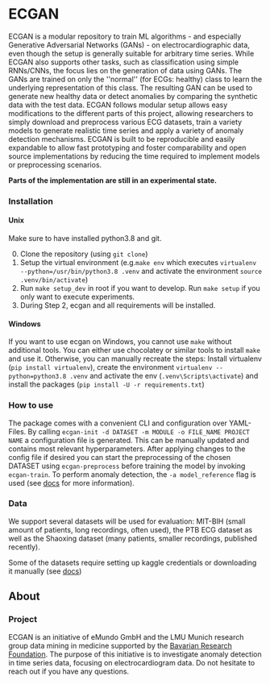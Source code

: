 # ECGAN

ECGAN is a modular repository to train ML algorithms - and especially Generative Adversarial Networks (GANs) -
on electrocardiographic data, even though the setup is generally suitable for arbitrary time series.
While ECGAN also supports other tasks, such as classification using simple RNNs/CNNs, the focus lies on
the generation of data using GANs.
The GANs are trained on only the ''normal'' (for ECGs: healthy) class to learn the underlying representation of
this class. The resulting GAN can be used to generate new healthy data or detect anomalies by comparing
the synthetic data with the test data.
ECGAN follows modular setup allows easy modifications to the different parts of this project, allowing researchers to
simply  download and preprocess various ECG datasets, train a variety models to generate realistic time series and
apply a variety of anomaly detection mechanisms. ECGAN is built to be reproducible and easily expandable to allow fast
prototyping and foster comparability and open source implementations by reducing the time required to implement
models or preprocessing scenarios.

**Parts of the implementation are still in an experimental state.**

### Installation
#### Unix
Make sure to have installed python3.8 and git.

0. Clone the repository (using `git clone`)
1. Setup the virtual environment (e.g.`make env` which executes `virtualenv --python=/usr/bin/python3.8 .venv`
    and activate the environment `source .venv/bin/activate`)
2. Run `make setup_dev` in root if you want to develop. Run `make setup` if you only want to execute experiments.
3. During Step 2, ecgan and all requirements will be installed.

#### Windows

If you want to use ecgan on Windows, you cannot use `make` without additional tools. You can either use chocolatey
or similar tools to install `make` and use it. Otherwise, you can manually recreate the steps:
Install virtualenv (`pip install virtualenv`), create the environment `virtualenv --python=python3.8 .venv` and
activate the env (`.venv\Scripts\activate`) and install the packages (`pip install -U -r requirements.txt`)

### How to use

The package comes with a convenient CLI and configuration over YAML-Files.
By calling `ecgan-init -d DATASET -m MODULE -o FILE_NAME PROJECT NAME` a configuration file
is generated. This can be manually updated and contains most relevant hyperparameters.
After applying changes to the config file if desired you can start the preprocessing of
the chosen DATASET using `ecgan-preprocess` before training the model by invoking `ecgan-train`.
To perform anomaly detection, the `-a model_reference` flag is used (see [docs](https://emundo.github.io/ecgan) for more
information).

### Data
We support several datasets will be used for evaluation: MIT-BIH (small amount of patients, long recordings, often
used), the PTB ECG dataset as well as the Shaoxing dataset (many patients, smaller recordings, published recently).

Some of the datasets require setting up kaggle credentials or downloading it manually (see [docs](https://emundo.github.io/ecgan))

## About

### Project

ECGAN is an initiative of eMundo GmbH and the LMU Munich research group data mining in medicine supported by the
[Bavarian Research Foundation](https://forschungsstiftung.de/Welcome.html). The purpose of this initiative is to
investigate anomaly detection in time series data, focusing on electrocardiogram data. Do not hesitate to reach out if
you have any questions.
